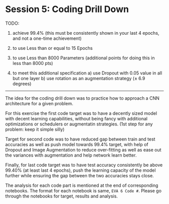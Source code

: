 # Session 5: Coding Drill Down

TODO:

1. achieve 99.4% (this must be consistently shown in your last 4 epochs, and not a one-time achievement)

2. to use Less than or equal to 15 Epochs

3. to use Less than 8000 Parameters (additional points for doing this in less than 8000 pts)

4. to meet this additional specification
   a) use Dropout with 0.05 value in all but one layer
   b) use rotation as an augmentation strategy (± 6.9 degrees)

---

The idea for the coding drill down was to practice how to approach a CNN architecture for a given problem.

For this exercise the first code target was to have a decently sized model with decent learning capabilities, without being fancy with additional optimizations or schedulers or augmentatin strategies. (1st step for any problem: keep it simple silly)

Target for second code was to have reduced gap between train and test accuracies as well as push model towards 99.4% target, with help of Dropout and Image Augmentation to reduce over-fitting as well as ease out the variances with augmentation and help network learn better.

Finally, for last code target was to have test accuracy consistently be above 99.40% (at least last 4 epochs), push the learning capacity of the model further while ensuring the gap between the two accuracies stays close.

The analysis for each code part is mentioned at the end of corresponding notebooks. The format for each notebook is same, `EVA 6 Code #`. Please go through the notebooks for target, results and analysis.
